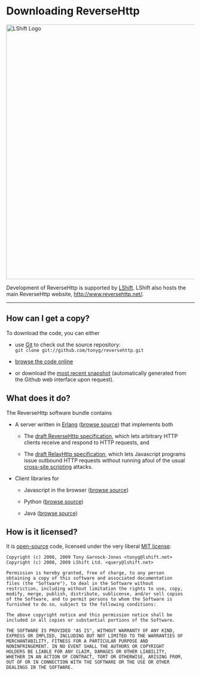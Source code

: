 # Downloading ReverseHttp

<a href="http://www.lshift.net/"><img border="0" width="680" src="http://www.lshift.net/images/banner.jpg" alt="LShift Logo"></a>

Development of ReverseHttp is supported by
[LShift](http://www.lshift.net/). LShift also hosts the main
ReverseHttp website, <http://www.reversehttp.net/>.

----

## How can I get a copy?

To download the code, you can either

 - use [Git](http://git-scm.com/) to check out the source repository:  
   `git clone git://github.com/tonyg/reversehttp.git`

 - [browse the code online](http://github.com/tonyg/reversehttp/tree/master)

 - or download the [most recent snapshot](http://github.com/tonyg/reversehttp/zipball/master)
   (automatically generated from the Github web interface upon request).

## What does it do?

The ReverseHttp software bundle contains

 - A server written in [Erlang](http://www.erlang.org/) ([browse
   source](http://github.com/tonyg/reversehttp/blob/master/src/reflect_request_queue.erl))
   that implements both

   - The [draft ReverseHttp specification][revspec], which lets
     arbitrary HTTP clients receive and respond to HTTP requests, and

   - The [draft RelayHttp specification][relayspec], which lets
     Javascript programs issue outbound HTTP requests without running
     afoul of the usual [cross-site scripting][XSS] attacks.

 - Client libraries for

    - Javascript in the browser
      ([browse source](http://github.com/tonyg/reversehttp/blob/master/priv/www/httpd.js))

    - Python
      ([browse source](http://github.com/tonyg/reversehttp/blob/master/priv/python/reversehttp.py))

    - Java
      ([browse source](http://github.com/tonyg/reversehttp/tree/master/priv/java/net/reversehttp))

## How is it licensed?

It is [open-source](http://www.opensource.org/) code,
licensed under the very liberal [MIT license](http://www.opensource.org/licenses/mit-license.php):

    Copyright (c) 2008, 2009 Tony Garnock-Jones <tonyg@lshift.net>
    Copyright (c) 2008, 2009 LShift Ltd. <query@lshift.net>

    Permission is hereby granted, free of charge, to any person
    obtaining a copy of this software and associated documentation
    files (the "Software"), to deal in the Software without
    restriction, including without limitation the rights to use, copy,
    modify, merge, publish, distribute, sublicense, and/or sell copies
    of the Software, and to permit persons to whom the Software is
    furnished to do so, subject to the following conditions:

    The above copyright notice and this permission notice shall be
    included in all copies or substantial portions of the Software.

    THE SOFTWARE IS PROVIDED "AS IS", WITHOUT WARRANTY OF ANY KIND,
    EXPRESS OR IMPLIED, INCLUDING BUT NOT LIMITED TO THE WARRANTIES OF
    MERCHANTABILITY, FITNESS FOR A PARTICULAR PURPOSE AND
    NONINFRINGEMENT. IN NO EVENT SHALL THE AUTHORS OR COPYRIGHT
    HOLDERS BE LIABLE FOR ANY CLAIM, DAMAGES OR OTHER LIABILITY,
    WHETHER IN AN ACTION OF CONTRACT, TORT OR OTHERWISE, ARISING FROM,
    OUT OF OR IN CONNECTION WITH THE SOFTWARE OR THE USE OR OTHER
    DEALINGS IN THE SOFTWARE.

  [revspec]: reverse-http-spec.html
  [relayspec]: relay-http-spec.html
  [XSS]: http://en.wikipedia.org/wiki/Cross-site_scripting
